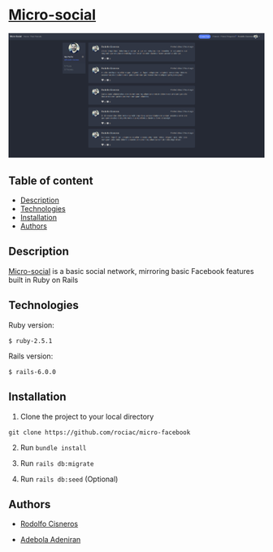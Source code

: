 # [Micro-social](https://micro-social.herokuapp.com/)

![Micro-social Screenshot](screenshot.png)

## Table of content

- [Description](#description)
- [Technologies](#technologies)
- [Installation](#installation)
- [Authors](#authors)

## Description

[Micro-social](https://micro-social.herokuapp.com/) is a basic social network, mirroring basic Facebook features built in Ruby on Rails

## Technologies

Ruby version:

```
$ ruby-2.5.1
```

Rails version:

```
$ rails-6.0.0
```

## Installation

1. Clone the project to your local directory

```
git clone https://github.com/rociac/micro-facebook
```

2. Run `bundle install`

3. Run `rails db:migrate`

4. Run `rails db:seed` (Optional)

## Authors

- [Rodolfo Cisneros](https://github.com/rociac)

- [Adebola Adeniran](https://github.com/onedebos)
